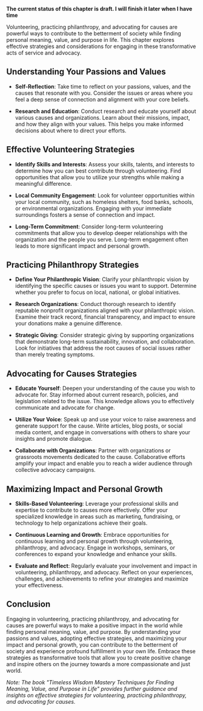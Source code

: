 **The current status of this chapter is draft. I will finish it later when I have time**

Volunteering, practicing philanthropy, and advocating for causes are powerful ways to contribute to the betterment of society while finding personal meaning, value, and purpose in life. This chapter explores effective strategies and considerations for engaging in these transformative acts of service and advocacy.

Understanding Your Passions and Values
--------------------------------------

* **Self-Reflection**: Take time to reflect on your passions, values, and the causes that resonate with you. Consider the issues or areas where you feel a deep sense of connection and alignment with your core beliefs.

* **Research and Education**: Conduct research and educate yourself about various causes and organizations. Learn about their missions, impact, and how they align with your values. This helps you make informed decisions about where to direct your efforts.

Effective Volunteering Strategies
---------------------------------

* **Identify Skills and Interests**: Assess your skills, talents, and interests to determine how you can best contribute through volunteering. Find opportunities that allow you to utilize your strengths while making a meaningful difference.

* **Local Community Engagement**: Look for volunteer opportunities within your local community, such as homeless shelters, food banks, schools, or environmental organizations. Engaging with your immediate surroundings fosters a sense of connection and impact.

* **Long-Term Commitment**: Consider long-term volunteering commitments that allow you to develop deeper relationships with the organization and the people you serve. Long-term engagement often leads to more significant impact and personal growth.

Practicing Philanthropy Strategies
----------------------------------

* **Define Your Philanthropic Vision**: Clarify your philanthropic vision by identifying the specific causes or issues you want to support. Determine whether you prefer to focus on local, national, or global initiatives.

* **Research Organizations**: Conduct thorough research to identify reputable nonprofit organizations aligned with your philanthropic vision. Examine their track record, financial transparency, and impact to ensure your donations make a genuine difference.

* **Strategic Giving**: Consider strategic giving by supporting organizations that demonstrate long-term sustainability, innovation, and collaboration. Look for initiatives that address the root causes of social issues rather than merely treating symptoms.

Advocating for Causes Strategies
--------------------------------

* **Educate Yourself**: Deepen your understanding of the cause you wish to advocate for. Stay informed about current research, policies, and legislation related to the issue. This knowledge allows you to effectively communicate and advocate for change.

* **Utilize Your Voice**: Speak up and use your voice to raise awareness and generate support for the cause. Write articles, blog posts, or social media content, and engage in conversations with others to share your insights and promote dialogue.

* **Collaborate with Organizations**: Partner with organizations or grassroots movements dedicated to the cause. Collaborative efforts amplify your impact and enable you to reach a wider audience through collective advocacy campaigns.

Maximizing Impact and Personal Growth
-------------------------------------

* **Skills-Based Volunteering**: Leverage your professional skills and expertise to contribute to causes more effectively. Offer your specialized knowledge in areas such as marketing, fundraising, or technology to help organizations achieve their goals.

* **Continuous Learning and Growth**: Embrace opportunities for continuous learning and personal growth through volunteering, philanthropy, and advocacy. Engage in workshops, seminars, or conferences to expand your knowledge and enhance your skills.

* **Evaluate and Reflect**: Regularly evaluate your involvement and impact in volunteering, philanthropy, and advocacy. Reflect on your experiences, challenges, and achievements to refine your strategies and maximize your effectiveness.

Conclusion
----------

Engaging in volunteering, practicing philanthropy, and advocating for causes are powerful ways to make a positive impact in the world while finding personal meaning, value, and purpose. By understanding your passions and values, adopting effective strategies, and maximizing your impact and personal growth, you can contribute to the betterment of society and experience profound fulfillment in your own life. Embrace these strategies as transformative tools that allow you to create positive change and inspire others on the journey towards a more compassionate and just world.

*Note: The book "Timeless Wisdom Mastery Techniques for Finding Meaning, Value, and Purpose in Life" provides further guidance and insights on effective strategies for volunteering, practicing philanthropy, and advocating for causes.*
